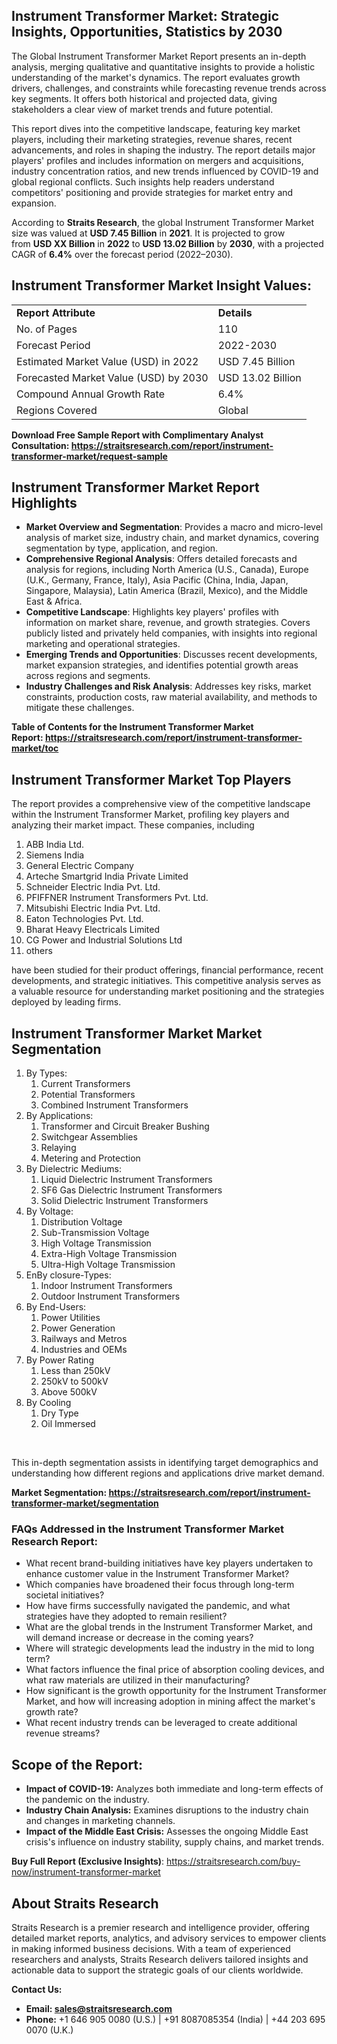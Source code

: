 <h2>Instrument Transformer Market: Strategic Insights, Opportunities, Statistics by&nbsp;2030</h2>
<p>The Global Instrument Transformer Market Report presents an in-depth analysis, merging qualitative and quantitative insights to provide a holistic understanding of the market's dynamics. The report evaluates growth drivers, challenges, and constraints while forecasting revenue trends across key segments. It offers both historical and projected data, giving stakeholders a clear view of market trends and future potential.</p>
<p>This report dives into the competitive landscape, featuring key market players, including their marketing strategies, revenue shares, recent advancements, and roles in shaping the industry. The report details major players' profiles and includes information on mergers and acquisitions, industry concentration ratios, and new trends influenced by COVID-19 and global regional conflicts. Such insights help readers understand competitors' positioning and provide strategies for market entry and expansion.</p>
<p>According to&nbsp;<strong>Straits Research</strong>, the global Instrument Transformer Market size was valued at&nbsp;<strong>USD 7.45 Billion</strong>&nbsp;in&nbsp;<strong>2021</strong>. It is projected&nbsp;to grow from&nbsp;<strong>USD XX Billion</strong>&nbsp;in&nbsp;<strong>2022</strong>&nbsp;to&nbsp;<strong>USD 13.02 Billion</strong>&nbsp;by&nbsp;<strong>2030</strong>, with a projected CAGR of&nbsp;<strong>6.4%</strong>&nbsp;over the forecast period (2022&ndash;2030).</p>
<h2>Instrument Transformer Market Insight Values:</h2>
<table>
<tbody>
<tr>
<td><strong>Report Attribute</strong></td>
<td><strong>Details</strong></td>
</tr>
<tr>
<td>No. of Pages</td>
<td>110</td>
</tr>
<tr>
<td>Forecast Period</td>
<td>2022-2030</td>
</tr>
<tr>
<td>Estimated Market Value (USD) in&nbsp;2022</td>
<td>USD 7.45 Billion</td>
</tr>
<tr>
<td>Forecasted Market Value (USD) by 2030</td>
<td>USD 13.02 Billion</td>
</tr>
<tr>
<td>Compound Annual Growth Rate</td>
<td>6.4%</td>
</tr>
<tr>
<td>Regions Covered</td>
<td>Global</td>
</tr>
</tbody>
</table>
<p><strong>Download Free Sample Report with&nbsp;Complimentary Analyst Consultation:&nbsp;<a href="https://straitsresearch.com/report/instrument-transformer-market/request-sample">https://straitsresearch.com/report/instrument-transformer-market/request-sample</a></strong></p>
<h2>Instrument Transformer Market Report Highlights</h2>
<ul>
<li><strong>Market Overview and Segmentation</strong>: Provides a macro and micro-level analysis of market size, industry chain, and market dynamics, covering segmentation by type, application, and region.</li>
<li><strong>Comprehensive Regional Analysis</strong>: Offers detailed forecasts and analysis for regions, including North America (U.S., Canada), Europe (U.K., Germany, France, Italy), Asia Pacific (China, India, Japan, Singapore, Malaysia), Latin America (Brazil, Mexico), and the Middle East &amp; Africa.</li>
<li><strong>Competitive Landscape</strong>: Highlights key players' profiles with information on market share, revenue, and growth strategies. Covers publicly listed and privately held companies, with insights into regional marketing and operational strategies.</li>
<li><strong>Emerging Trends and Opportunities</strong>: Discusses recent developments, market expansion strategies, and identifies potential growth areas across regions and segments.</li>
<li><strong>Industry Challenges and Risk Analysis</strong>: Addresses key risks, market constraints, production costs, raw material availability, and methods to mitigate these challenges.</li>
</ul>
<p><strong>Table of Contents for the Instrument Transformer Market Report:&nbsp;<a href="https://straitsresearch.com/report/instrument-transformer-market/toc">https://straitsresearch.com/report/instrument-transformer-market/toc</a></strong></p>
<h2>Instrument Transformer Market Top Players</h2>
<p>The report provides a comprehensive view of the competitive landscape within the Instrument Transformer Market, profiling key players and analyzing their market impact. These companies, including&nbsp;</p>
<ol>
<li>ABB India Ltd.</li>
<li>Siemens India</li>
<li>General Electric Company</li>
<li>Arteche Smartgrid India Private Limited</li>
<li>Schneider Electric India Pvt. Ltd.</li>
<li>PFIFFNER Instrument Transformers Pvt. Ltd.</li>
<li>Mitsubishi Electric India Pvt. Ltd.</li>
<li>Eaton Technologies Pvt. Ltd.</li>
<li>Bharat Heavy Electricals Limited</li>
<li>CG Power and Industrial Solutions Ltd</li>
<li>others&nbsp;</li>
</ol>
<p>have been studied for their product offerings, financial performance, recent developments, and strategic initiatives. This competitive analysis serves as a valuable resource for understanding market positioning and the strategies deployed by leading firms.</p>
<h2>Instrument Transformer Market Market Segmentation</h2>
<ol>
<li>By Types:
<ol>
<li>Current Transformers</li>
<li>Potential Transformers</li>
<li>Combined Instrument Transformers</li>
</ol>
</li>
<li>By Applications:
<ol>
<li>Transformer and Circuit Breaker Bushing</li>
<li>Switchgear Assemblies</li>
<li>Relaying</li>
<li>Metering and Protection</li>
</ol>
</li>
<li>By Dielectric Mediums:
<ol>
<li>Liquid Dielectric Instrument Transformers</li>
<li>SF6 Gas Dielectric Instrument Transformers</li>
<li>Solid Dielectric Instrument Transformers</li>
</ol>
</li>
<li>By Voltage:
<ol>
<li>Distribution Voltage</li>
<li>Sub-Transmission Voltage</li>
<li>High Voltage Transmission</li>
<li>Extra-High Voltage Transmission</li>
<li>Ultra-High Voltage Transmission</li>
</ol>
</li>
<li>EnBy closure-Types:
<ol>
<li>Indoor Instrument Transformers</li>
<li>Outdoor Instrument Transformers</li>
</ol>
</li>
<li>By End-Users:
<ol>
<li>Power Utilities</li>
<li>Power Generation</li>
<li>Railways and Metros</li>
<li>Industries and OEMs</li>
</ol>
</li>
<li>By Power Rating
<ol>
<li>Less than 250kV</li>
<li>250kV to 500kV</li>
<li>Above 500kV</li>
</ol>
</li>
<li>By Cooling
<ol>
<li>Dry Type</li>
<li>Oil Immersed</li>
</ol>
</li>
</ol>
<p>&nbsp;</p>
<p>This in-depth segmentation assists in identifying target demographics and understanding how different regions and applications drive market demand.</p>
<p><strong>Market Segmentation:&nbsp;<a href="https://straitsresearch.com/report/instrument-transformer-market/segmentation">https://straitsresearch.com/report/instrument-transformer-market/segmentation</a></strong></p>
<h3>FAQs Addressed in the Instrument Transformer Market Research Report:</h3>
<ul>
<li>What recent brand-building initiatives have key players undertaken to enhance customer value in the Instrument Transformer Market?</li>
<li>Which companies have broadened their focus through long-term societal initiatives?</li>
<li>How have firms successfully navigated the pandemic, and what strategies have they adopted to remain resilient?</li>
<li>What are the global trends in the Instrument Transformer Market, and will demand increase or decrease in the coming years?</li>
<li>Where will strategic developments lead the industry in the mid to long term?</li>
<li>What factors influence the final price of absorption cooling devices, and what raw materials are utilized in their manufacturing?</li>
<li>How significant is the growth opportunity for the Instrument Transformer Market, and how will increasing adoption in mining affect the market's growth rate?</li>
<li>What recent industry trends can be leveraged to create additional revenue streams?</li>
</ul>
<h2>Scope of the Report:</h2>
<ul>
<li><strong>Impact of COVID-19:</strong>&nbsp;Analyzes both immediate and long-term effects of the pandemic on the industry.</li>
<li><strong>Industry Chain Analysis:</strong>&nbsp;Examines disruptions to the industry chain and changes in marketing channels.</li>
<li><strong>Impact of the Middle East Crisis:</strong>&nbsp;Assesses the ongoing Middle East crisis's influence on industry stability, supply chains, and market trends.</li>
</ul>
<p><strong>Buy Full Report (Exclusive Insights)</strong>:&nbsp;<a href="https://straitsresearch.com/buy-now/instrument-transformer-market">https://straitsresearch.com/buy-now/instrument-transformer-market</a></p>
<h2>About Straits Research</h2>
<p>Straits Research is a premier research and intelligence provider, offering detailed market reports, analytics, and advisory services to empower clients in making informed business decisions. With a team of experienced researchers and analysts, Straits Research delivers tailored insights and actionable data to support the strategic goals of our clients worldwide.</p>
<p><strong>Contact Us:</strong></p>
<ul>
<li><strong>Email:&nbsp;<a href="sales@straitsresearch.com">sales@straitsresearch.com</a></strong></li>
<li><strong>Phone:</strong>&nbsp;+1 646 905 0080 (U.S.) | +91 8087085354 (India) | +44 203 695 0070 (U.K.)</li>
</ul>
